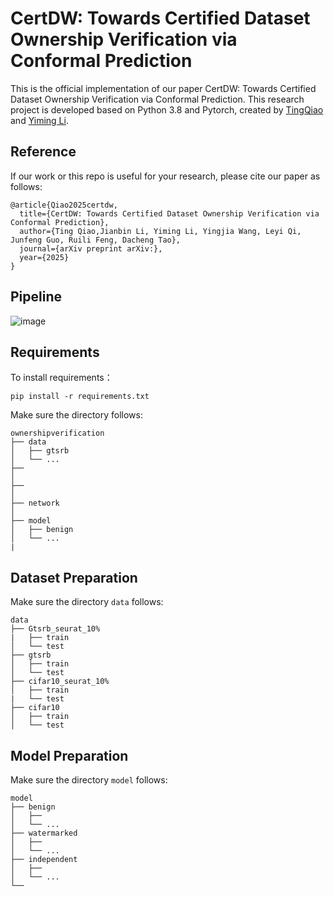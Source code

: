 CertDW: Towards Certified Dataset Ownership Verification via Conformal Prediction
=
This is the official implementation of our paper CertDW: Towards Certified Dataset Ownership Verification via Conformal Prediction. This research project is developed based on Python 3.8 and Pytorch, created by [TingQiao](https://github.com/NcepuQiaoTing) and [Yiming Li](https://liyiming.tech/).

Reference
-
If our work or this repo is useful for your research, please cite our paper as follows:
```
@article{Qiao2025certdw,
  title={CertDW: Towards Certified Dataset Ownership Verification via Conformal Prediction},
  author={Ting Qiao,Jianbin Li, Yiming Li, Yingjia Wang, Leyi Qi, Junfeng Guo, Ruili Feng, Dacheng Tao},
  journal={arXiv preprint arXiv:},
  year={2025}
}
```


Pipeline
-
![image](https://github.com/user-attachments/assets/342f9130-ffcc-4bb5-b430-7975b49f23c9)

Requirements
-
To install requirements：

`pip install -r requirements.txt`

Make sure the directory follows:

```
ownershipverification
├── data
│   ├── gtsrb
│   └── ...
├── 
│   
├── 
│   
├── network
│   
├── model
│   ├── benign
│   └── ...
|
```
Dataset Preparation
-
Make sure the directory `data` follows:

```
data
├── Gtsrb_seurat_10%
|   ├── train
│   └── test
├── gtsrb  
│   ├── train
│   └── test
├── cifar10_seurat_10%
│   ├── train
|   └── test  
├── cifar10
│   ├── train
│   └── test
```
Model Preparation
-
Make sure the directory `model` follows:

```
model
├── benign
│   ├── 
│   └── ...
├── watermarked
│   ├── 
│   └── ...
├── independent
│   ├── 
│   └── ...
└── 
```






